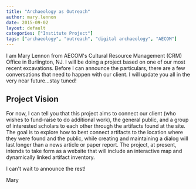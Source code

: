 ```yaml
---
title: "Archaeology as Outreach"
author: mary.lennon
date: 2015-09-02
layout: default
categories: ["Institute Project"]
tags: ["archaeology", "outreach", "digital archaeology", "AECOM"]
---
```


I am Mary Lennon from AECOM's Cultural Resource Management (CRM) Office in Burlington, NJ. I will be doing a project based on one of our most recent excavations. Before I can announce the particulars, there are a few conversations that need to happen with our client. I will update you all in the very near future…stay tuned!

## Project Vision

For now, I can tell you that this project aims to connect our client (who wishes to fund-raise to do additional work), the general public, and a group of interested scholars to each other through the artifacts found at the site. The goal is to explore how to best connect artifacts to the location where they were found and the public, while creating and maintaining a dialog will last longer than a news article or paper report. The project, at present, intends to take form as a website that will include an interactive map and dynamically linked artifact inventory.

I can't wait to announce the rest!

Mary
